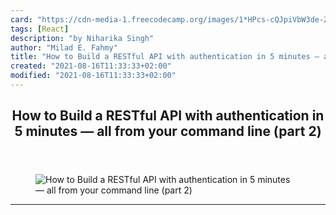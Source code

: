 ```yaml
---
card: "https://cdn-media-1.freecodecamp.org/images/1*HPcs-cQJpiVbW3de-ZA-1A.png"
tags: [React]
description: "by Niharika Singh"
author: "Milad E. Fahmy"
title: "How to Build a RESTful API with authentication in 5 minutes — all from your command line (part 2)"
created: "2021-08-16T11:33:33+02:00"
modified: "2021-08-16T11:33:33+02:00"
---
```

<div class="site-wrapper">
<main id="site-main" class="site-main outer">
<div class="inner">
<article class="post-full post tag-react tag-technology tag-coding tag-nodejs tag-programming ">
<header class="post-full-header">
<h1 class="post-full-title">How to Build a RESTful API with authentication in 5 minutes — all from your command line (part 2)</h1>
</header>
<figure class="post-full-image">
<picture>
<source media="(max-width: 700px)" sizes="1px" srcset="data:image/gif;base64,R0lGODlhAQABAIAAAAAAAP///yH5BAEAAAAALAAAAAABAAEAAAIBRAA7 1w">
<source media="(min-width: 701px)" sizes="(max-width: 800px) 400px,
(max-width: 1170px) 700px,
1400px" srcset="https://cdn-media-1.freecodecamp.org/images/1*HPcs-cQJpiVbW3de-ZA-1A.png 300w,
https://cdn-media-1.freecodecamp.org/images/1*HPcs-cQJpiVbW3de-ZA-1A.png 600w,
https://cdn-media-1.freecodecamp.org/images/1*HPcs-cQJpiVbW3de-ZA-1A.png 1000w,
https://cdn-media-1.freecodecamp.org/images/1*HPcs-cQJpiVbW3de-ZA-1A.png 2000w">
<img onerror="this.style.display='none'" src="https://cdn-media-1.freecodecamp.org/images/1*HPcs-cQJpiVbW3de-ZA-1A.png" alt="How to Build a RESTful API with authentication in 5 minutes — all from your command line (part 2)">
</picture>
</figure>
<section class="post-full-content">
<div class="post-content medium-migrated-article">
</div>
<hr>
</section>
</article>
</div>
</main>
</div>
<!-- Google Tag Manager (noscript) -->
<!-- End Google Tag Manager (noscript) -->
